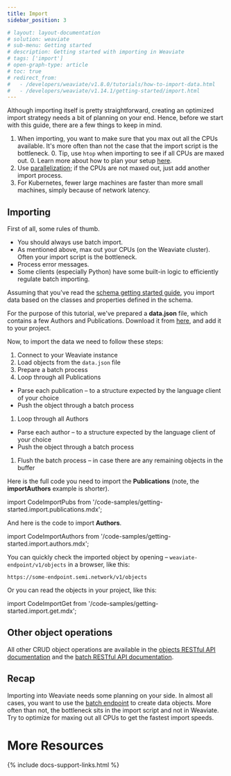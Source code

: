 ```yaml
---
title: Import
sidebar_position: 3

# layout: layout-documentation
# solution: weaviate
# sub-menu: Getting started
# description: Getting started with importing in Weaviate
# tags: ['import']
# open-graph-type: article
# toc: true
# redirect_from:
#   - /developers/weaviate/v1.8.0/tutorials/how-to-import-data.html
#   - /developers/weaviate/v1.14.1/getting-started/import.html
---
```


Although importing itself is pretty straightforward, creating an optimized import strategy needs a bit of planning on your end. Hence, before we start with this guide, there are a few things to keep in mind.

1. When importing, you want to make sure that you max out all the CPUs available. It's more often than not the case that the import script is the bottleneck.
    0. Tip, use `htop` when importing to see if all CPUs are maxed out.
    0. Learn more about how to plan your setup [here](./installation.md#running-weaviate-yourself).
1. Use [parallelization](https://www.computerhope.com/jargon/p/parallelization.htm#:~:text=Parallelization%20is%20the%20act%20of,the%20next%2C%20then%20the%20next.); if the CPUs are not maxed out, just add another import process.
1. For Kubernetes, fewer large machines are faster than more small machines, simply because of network latency.

## Importing

First of all, some rules of thumb.

* You should always use batch import.
* As mentioned above, max out your CPUs (on the Weaviate cluster). Often your import script is the bottleneck.
* Process error messages.
* Some clients (especially Python) have some built-in logic to efficiently regulate batch importing.

Assuming that you've read the [schema getting started guide](./schema.md), you import data based on the classes and properties defined in the schema.

<!-- > 💡 The big difference between creating a single object in Weaviate and batch imports is that instead of sending a single JSON object, batch sends an array of JSON objects. -->

<!-- As you've seen in the [basics getting started guide](./basics.html#data-objects-in-weaviate), Weaviate data objects are class-property-based JSON objects. -->

For the purpose of this tutorial, we've prepared a **data.json** file, which contains a few Authors and Publications. Download it from [here](https://raw.githubusercontent.com/semi-technologies/weaviate-io/main/downloads/data.json), and add it to your project.

Now, to import the data we need to follow these steps:
1. Connect to your Weaviate instance
1. Load objects from the `data.json` file
1. Prepare a batch process
1. Loop through all Publications
  * Parse each publication – to a structure expected by the language client of your choice
  * Push the object through a batch process
1. Loop through all Authors
  * Parse each author – to a structure expected by the language client of your choice
  * Push the object through a batch process
1. Flush the batch process – in case there are any remaining objects in the buffer

Here is the full code you need to import the **Publications** (note, the **importAuthors** example is shorter).

<!-- {% include code/1.x/getting-started.import.publications.html %} -->
import CodeImportPubs from '/code-samples/getting-started.import.publications.mdx';

<CodeImportPubs/>

And here is the code to import **Authors**.

<!-- {% include code/1.x/getting-started.import.authors.html %} -->
import CodeImportAuthors from '/code-samples/getting-started.import.authors.mdx';

<CodeImportAuthors/>

You can quickly check the imported object by opening – `weaviate-endpoint/v1/objects` in a browser, like this:

```
https://some-endpoint.semi.network/v1/objects
```

Or you can read the objects in your project, like this:

<!-- {% include code/1.x/getting-started.import.get.html %} -->
import CodeImportGet from '/code-samples/getting-started.import.get.mdx';

<CodeImportGet/>

## Other object operations

All other CRUD object operations are available in the [objects RESTful API documentation](../references/rest/objects.md) and the [batch RESTful API documentation](../references/rest/batch.md).

## Recap

Importing into Weaviate needs some planning on your side. In almost all cases, you want to use the [batch endpoint](../references/rest/batch.md) to create data objects. More often than not, the bottleneck sits in the import script and not in Weaviate. Try to optimize for maxing out all CPUs to get the fastest import speeds.

<!-- ## What would you like to learn next?

- [Learn how to query with the GraphQL-API](./query.md)
- [Bring me back to working with the schema](./schema.md)
- [Show me how modules work](./modules.md) -->

# More Resources

{% include docs-support-links.html %}

